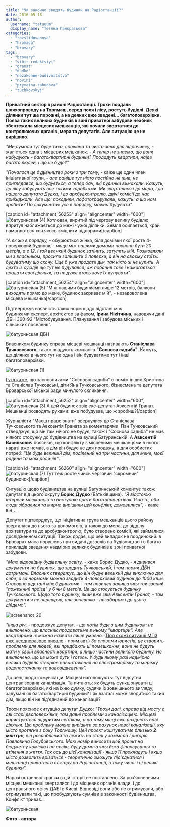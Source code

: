 ```yaml
---
title: "Чи законно зводять будинки на Радіостанції?"
date: 2016-05-18
author: 
  username: "tatuuum"
  display_name: "Тетяна Панкратьєва"
categories: 
  - "rozsliduvannya"
  - "hromada"
  - "brovary"
tags: 
  - "brovary"
  - "vibir-redaktsiyi"
  - "granat"
  - "dudko"
  - "nezakonne-budivnitstvo"
  - "novini"
  - "pryvatna-zabudova"
  - "tuchkovskyj"
---
```


**Приватний сектор в районі Радіостанції. Трохи поодаль шляхопроводу на Торгмаш, серед поля і лісу, ростуть будівлі. Деякі ділянки тут ще порожні, а на деяких вже зведені... багатоповерхівки. Поява таких великих будинків в зоні приватної забудови неабияк збентежила місцевих мешканців, які почали звертатися до контролюючих органів, мера та депутатів. Але ситуацію це не вирішило.**

_"Ми думали тут буде тиха, спокійна та чиста зона для відпочинку,_ - жаліється одна з місцевих мешканок. - _А тепер не знаємо, що вони набудують - багатоквартирні будинки? Продадуть квартири, наїде багато людей, і що це буде?"_

_"Почалося це будівництво роки з три тому,_ - каже ще один член ініціативної групи, - _але раніше тут ніхто постійно не жив, не приглядався, що будується, а тепер бач, які будинки вимахали. Кажуть, до лісу забудують все такими коробками. Ми зверталися і до мера, і до нашого депутата Дудка, і до архбудконтролю, двічі комісії до нас приїжджали. Але що: походили, пофотографували, кажуть: а що нам зробити? По документах усе в порядку, можна будувати"._

\[caption id="attachment\_56253" align="aligncenter" width="600"\]![батуринская (4)](https://mpz.brovary.org/wp-content/uploads/2016/05/baturynskaya-4.jpg) Котлован, виритий під чергову велику будівлю, впритул наближається до межі чужої ділянки. Земля осипається, край намагаються хоч якось зміцнити підпорами\[/caption\]

_"А як же в порядку,_ - обурюється жінка, біля домівки якої росте 4-поверховий будинок, - _якщо між нашими домами повинно бути 20 метрів, а є 12, і той великий будинок затінить, затулить мій. Розмовляли ми з власником, просили залишити 2 поверхи, а він на своєму стоїть: будуватиму що схочу. Оце б уже продати дім, так ніхто ж не купить. А дехто із сусідів ще тут не будувався, аж побачив таке і намагається продати свої ділянки, та не дуже хтось хоче їх купувати"._

\[caption id="attachment\_56254" align="aligncenter" width="600"\]![батуринская (5)](https://mpz.brovary.org/wp-content/uploads/2016/05/baturynskaya-5.jpg) "Між нашими будинками лише 12 метрів, балкони виходять прямо до мене, будинок закриває мій", - незадоволена місцева мешканка\[/caption\]

Підтверджує наявність таких норм щодо відстані між будинками експерт, архітектор за фахом, **Ірина Нікітчина**, наводячи дані ДБН 360-92 "Містобудування. Планування і забудова міських і сільських поселень".

![батуринская ДБН](https://mpz.brovary.org/wp-content/uploads/2016/05/13228115_1536857153288297_94145938_n.jpg)

Власником будинку справа місцеві мешканці називають **Станіслава Тучковського**, також згадують компанію **"Соснова садиба"**. Кажуть, що ділянка в нього тут не одна і він будуватиме тут і інші багатоповерхівки.

![батуринская (1)](https://mpz.brovary.org/wp-content/uploads/2016/05/baturynskaya-1.jpg)

[Гугл каже](https://youcontrol.com.ua/catalog/company_details/37721406/), що засновниками "Соснової садиби" є поміж інших Христина та Станіслав Тучковські, діти Яна Тучковського, бізнесмена та депутата Броварської міської ради минулого скликання.

\[caption id="attachment\_56252" align="aligncenter" width="600"\]![батуринская (3)](https://mpz.brovary.org/wp-content/uploads/2016/05/baturynskaya-3.jpg) А цей будинок звів екс-депутат Авксентій Гранат. Мешканці розводять руками: вже побудував, що ж зробиш?\[/caption\]

Журналісти "Маєш право знати" звернулися до Станіслава Тучковського та Авксентія Граната за коментарями. Пан Тучковський стверджує, що він там нічого не будує, також і "Соснова садиба" не має ніякого стосунку до будівництва на вулиці Батуринській. А **Авксентій Васильович** пояснює, що конфлікту з місцевими мешканцями в нього наразі вже немає, а дім він будує не для продажу, а для особистих потреб: _"Це буде великий дім, поділений на три частини, для мене, моєї родини та моїх родичів"_.

\[caption id="attachment\_56260" align="aligncenter" width="600"\]![батуринская (7)](https://mpz.brovary.org/wp-content/uploads/2016/05/P60505-153614.jpg) Тут теж росте чийсь черговий "скромний" будиночок\[/caption\]

Ситуацію щодо будівництва на вулиці Батуринський коментує також депутат від цього округу **Борис Дудко** (Батьківщина). _"Я відстоюю інтереси мешканців та виступаю проти багатоповерхівок. Я за те, аби люди зібралися та мирно вирішили цей конфлікт, домовилися",_ \- каже він_._

Депутат підтверджує, що ініціативна група мешканців цього району зверталася до нього за допомогою, а також до мера, до відділу архітектури та до архбудконтролю; було створено комісії, які займалися дослідженням ситуації. Також додає, що цей випадок не поодинокий: в Броварах маса порушень при видачі дозволів на будівництво і є багато прикладів зведення надмірно великих будинків в зоні приватної забудови.

_"Маю відповідну будівельну освіту,_ - каже Борис Дудко, - _я дивився документи на будинок, що зводить Тучковський, і там норми ДБН дотримані. Власник стверджує, що він будує великий дім виключно для себе, а за нормами можна зводити 4-поверховий будинок до 1000 кв.м. Стосовно відстані між будинками - там повинен залишатися так званий "пожежний проїзд" у 6 чи 8 метрів. Це що стосується будинку Тучковського. Щодо того будинку, який вже звів Авксентій Гранат, - там документи я не перевіряв, але запевняю - незабаром і до цього дійдемо"._

![screenshot_20](https://mpz.brovary.org/wp-content/uploads/2016/05/screenshot_20.png)

_"Інша річ,_ - продовжує депутат, - _що потім буде з цим будинком: не виключено, що власник продаватиме в ньому "квартири". Але квартирами їх можна назвати лише умовно._ ([Про схожі ситуації МПЗ вже неодноразово писало](https://mpz.brovary.org/yak-vidrizniti-kvartiru-vid-kimnati-u-zhitlovomu-budinku-prodovzhennya-rozsliduvannya/) - прим.авт.) _За словами юристів, це створить проблеми для людей, які придбають ці помешкання, вони не будуть мати у своїй власності квартири, а лише частини великого будинку. Не виключено, що це може бути і готель. У будь якому разі надмірно велика будівля створює навантаження на електромережу та мережу водопостачання та водовідведення"._

До речі, щодо комунікацій. Місцеві наголошують: тут відсутня централізована каналізація. Та питають: як будуть функціонувати ці багатоповерхівки, які на їхню думку, судячи із зовнішнього вигляду, задумані як багатоквартирні будинки? І як взагалі може зводитися такий дім, якщо він не під'єднаний до каналізації?

Трохи пояснює ситуацію депутат Дудко: _"Трохи далі, справа від мосту є дві старі двоповерхівки, там давні проблеми з каналізацією. Місцеві користуються відкритим септіком, а на тому місці вже роздають нові ділянки. Цю проблему можна вирішити за рахунок нової каналізації, яку місто протягне з боку Торгмашу. Цей проект коштуватиме близько **2 млн грн**, він розроблений та лежить на столі у заммера Григорія Павловича Голубовського. Маю намір виносити цей проект на бюджетну комісію і на сесію, буду домагатися його фінансування та втілення в життя. Так ось до цієї каналізації - якщо її прокладуть і якщо місто дозволить врізатися - теоретично зможуть під'єднатися і мешканці приватного сектору на Радіостанції, в тому числі і ці великі будинки"._

Наразі останньої крапки в цій історії не поставлено. За роз'ясненнями місцеві мешканці зверталися і до місцевих органів влади, і до центрального офісу ДАБІ в Києві. Відповіді вони або не отримували, або отримували такі, що пробуджують сумніви в законності будівництва. Конфлікт триває...

![батуринская](https://mpz.brovary.org/wp-content/uploads/2016/05/baturynskaya.jpg)

**Фото - автора**
